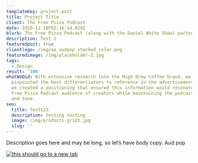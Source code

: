 ```yaml
---
templateKey: project-post
title: Project Title
client: The Free Pizza Podcast
date: 2020-11-10T02:16:14.029Z
blurb: The Free Pizza Podcast (along with the Daniel White Show) partnered with High Brew Coffee
description: Test 2
featuredpost: true
clientlogo: /img/aa_audpop_stacked_color.png
featuredimage: /img/placeholder-2.jpg
tags:
  - Design
result: '100'
whatWeDid: With extensive research into the High Brew Coffee brand, we first
  pinpointed the best differentiators to reference in the advertisement. Then,
  we created a positioning that ensured this information would resonate with the
  Free Pizza Podcast audience of creators while maintaining the podcast’s voice
  and tone.
seo:
  title: Test123
  description: testing testing
  image: /img/products-grid3.jpg
  slug: ''
---
```


Description goes here and may be long, so let’s have body copy. Aud pop

<a target="blank" href="/">

![this should go to a new tab](/img/products-grid2.jpg)

</a>
